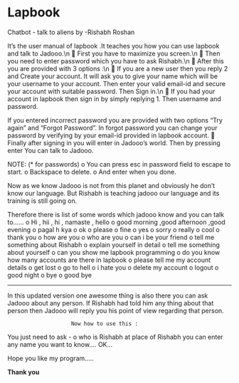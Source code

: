 # Lapbook
Chatbot - talk to aliens 
                  by -Rishabh Roshan
                     
It’s the user manual of lapbook .It teaches you how you can use lapbook and talk to Jadooo.\n
	First you have to maximize you screen.\n
	Then you need to enter password which you have to ask Rishabh.\n
	After this you are provided with 3 options :\n
	If you are a new user then you reply 2 and Create your account. It will ask you to give your name which will be your username to your account. Then  enter your valid email-id and secure your account with suitable password. Then Sign in.\n
	If you had your account in lapbook then sign in by simply replying 1. Then username and password.                               

If you entered incorrect password you are provided with two options “Try again” and “Forgot Password”. In forgot password you can change your password by verifying by your email-id provided in lapbook account.
	Finally after signing in you will enter in Jadooo’s world. Then by pressing enter You can talk to Jadooo.

NOTE:  (* for passwords)
o	You can press esc in password field to escape to start.
o	Backspace to delete.
o	And enter when you done.

Now as we know Jadooo is not from this planet and obviously he don’t know our language. But Rishabh is teaching jadooo our language and
its training is still going on. 

Therefore there is list of some words which jadooo know and you can talk to……
o	Hi , hii , hi , namaste , hello
o	good morning ,good afternoon ,good evening
o	pagal h kya
o	ok
o	please
o	fine
o	yes
o	sorry
o	really
o	cool
o	thank you
o	how are you
o	who are you
o	can i be your friend
o	tell me something about Rishabh
o	explain yourself in detail
o	tell me something about yourself
o	can you show me lapbook programming
o	do you know how many accounts are there in lapbook
o	please tell me my account details
o	get lost
o	go to hell
o	i hate you
o	delete my account
o	logout
o	good night
o	bye
o	good bye
*************************************************************************************************************************************

In this updated version one awesome thing is also there
you can ask Jadooo about any person. If Rishabh had told him any thing about that person then Jadooo will reply you his point of view regarding that person.

                        Now how to use this :
 You just need to ask - 
 o	who is Rishabh
 at place of Rishabh you can enter any name you want to know…. OK…

Hope you like my program…..                                                      


   **Thank you**  
